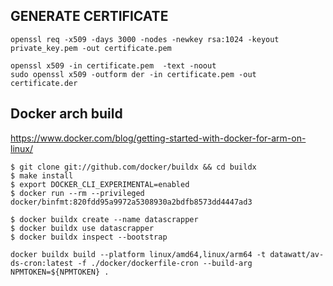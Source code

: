 ## GENERATE CERTIFICATE 
```
openssl req -x509 -days 3000 -nodes -newkey rsa:1024 -keyout private_key.pem -out certificate.pem
```

```
openssl x509 -in certificate.pem  -text -noout
sudo openssl x509 -outform der -in certificate.pem -out certificate.der

```



## Docker arch build
https://www.docker.com/blog/getting-started-with-docker-for-arm-on-linux/
```
$ git clone git://github.com/docker/buildx && cd buildx
$ make install
$ export DOCKER_CLI_EXPERIMENTAL=enabled
$ docker run --rm --privileged docker/binfmt:820fdd95a9972a5308930a2bdfb8573dd4447ad3

$ docker buildx create --name datascrapper
$ docker buildx use datascrapper
$ docker buildx inspect --bootstrap

docker buildx build --platform linux/amd64,linux/arm64 -t datawatt/av-ds-cron:latest -f ./docker/dockerfile-cron --build-arg NPMTOKEN=${NPMTOKEN} .